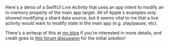 Here's a demo of a SwiftUI Live Activity that uses an app intent to modify an in-memory property of the main app target. All of Apple's examples only showed modifying a shard data source, but it seems vital to me that a live activity would want to modify state in the main app (e.g. play/pause, etc).

There's a writeup of this at [my blog](https://bfrearson.github.io/blog/ios-live-activties/) if you're interested in more details, and credit goes to [this forum discussion](https://developer.apple.com/forums/thread/731852) for the initial solution!
